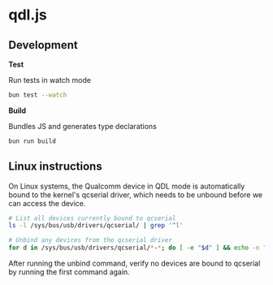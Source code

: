 # qdl.js

## Development

**Test**

Run tests in watch mode

```sh
bun test --watch
```

**Build**

Bundles JS and generates type declarations

```sh
bun run build
```

## Linux instructions

On Linux systems, the Qualcomm device in QDL mode is automatically bound to the kernel's qcserial driver, which needs to
be unbound before we can access the device.

```sh
# List all devices currently bound to qcserial
ls -l /sys/bus/usb/drivers/qcserial/ | grep '^l'
```

```sh
# Unbind any devices from the qcserial driver
for d in /sys/bus/usb/drivers/qcserial/*-*; do [ -e "$d" ] && echo -n "$(basename $d)" | sudo tee /sys/bus/usb/drivers/qcserial/unbind > /dev/null; done
```

After running the unbind command, verify no devices are bound to qcserial by running the first command again.
